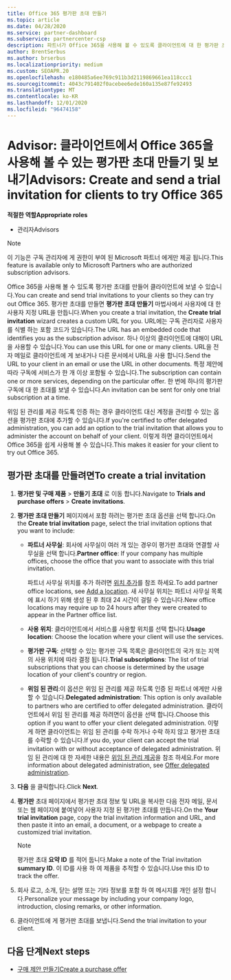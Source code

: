 ```yaml
---
title: Office 365 평가판 초대 만들기
ms.topic: article
ms.date: 04/28/2020
ms.service: partner-dashboard
ms.subservice: partnercenter-csp
description: 파트너가 Office 365을 사용해 볼 수 있도록 클라이언트에 대 한 평가판 초대를 만들고 보내는 방법을 알아봅니다. 파트너는 인증 된 구독 관리자가 됩니다.
author: BrentSerbus
ms.author: brserbus
ms.localizationpriority: medium
ms.custom: SEOAPR.20
ms.openlocfilehash: e180485a6ee769c911b3d2119869661ea118ccc1
ms.sourcegitcommit: 4043c791402f0acebee6ede160a135e87fe92493
ms.translationtype: MT
ms.contentlocale: ko-KR
ms.lasthandoff: 12/01/2020
ms.locfileid: "96474158"
---
```

# <a name="advisors-create-and-send-a-trial-invitation-for-clients-to-try-office-365"></a><span data-ttu-id="55b95-104">Advisor: 클라이언트에서 Office 365을 사용해 볼 수 있는 평가판 초대 만들기 및 보내기</span><span class="sxs-lookup"><span data-stu-id="55b95-104">Advisors: Create and send a trial invitation for clients to try Office 365</span></span>


<span data-ttu-id="55b95-105">**적절한 역할**</span><span class="sxs-lookup"><span data-stu-id="55b95-105">**Appropriate roles**</span></span>

- <span data-ttu-id="55b95-106">관리자</span><span class="sxs-lookup"><span data-stu-id="55b95-106">Advisors</span></span>

> [!NOTE]
> <span data-ttu-id="55b95-107">이 기능은 구독 관리자에 게 권한이 부여 된 Microsoft 파트너 에게만 제공 됩니다.</span><span class="sxs-lookup"><span data-stu-id="55b95-107">This feature is available only to Microsoft Partners who are authorized subscription advisors.</span></span>

<span data-ttu-id="55b95-108">Office 365을 사용해 볼 수 있도록 평가판 초대를 만들어 클라이언트에 보낼 수 있습니다.</span><span class="sxs-lookup"><span data-stu-id="55b95-108">You can create and send trial invitations to your clients so they can try out Office 365.</span></span> <span data-ttu-id="55b95-109">평가판 초대를 만들면 **평가판 초대 만들기** 마법사에서 사용자에 대 한 사용자 지정 URL을 만듭니다.</span><span class="sxs-lookup"><span data-stu-id="55b95-109">When you create a trial invitation, the **Create trial invitation** wizard creates a custom URL for you.</span></span> <span data-ttu-id="55b95-110">URL에는 구독 관리자로 사용자를 식별 하는 포함 코드가 있습니다.</span><span class="sxs-lookup"><span data-stu-id="55b95-110">The URL has an embedded code that identifies you as the subscription advisor.</span></span> <span data-ttu-id="55b95-111">하나 이상의 클라이언트에 대해이 URL을 사용할 수 있습니다.</span><span class="sxs-lookup"><span data-stu-id="55b95-111">You can use this URL for one or many clients.</span></span> <span data-ttu-id="55b95-112">URL을 전자 메일로 클라이언트에 게 보내거나 다른 문서에서 URL을 사용 합니다.</span><span class="sxs-lookup"><span data-stu-id="55b95-112">Send the URL to your client in an email or use the URL in other documents.</span></span> <span data-ttu-id="55b95-113">특정 제안에 따라 구독에 서비스가 한 개 이상 포함될 수 있습니다.</span><span class="sxs-lookup"><span data-stu-id="55b95-113">The subscription can contain one or more services, depending on the particular offer.</span></span> <span data-ttu-id="55b95-114">한 번에 하나의 평가판 구독에 대 한 초대를 보낼 수 있습니다.</span><span class="sxs-lookup"><span data-stu-id="55b95-114">An invitation can be sent for only one trial subscription at a time.</span></span>

<span data-ttu-id="55b95-115">위임 된 관리를 제공 하도록 인증 하는 경우 클라이언트 대신 계정을 관리할 수 있는 옵션을 평가판 초대에 추가할 수 있습니다.</span><span class="sxs-lookup"><span data-stu-id="55b95-115">If you're certified to offer delegated administration, you can add an option to the trial invitation that allows you to administer the account on behalf of your client.</span></span> <span data-ttu-id="55b95-116">이렇게 하면 클라이언트에서 Office 365을 쉽게 사용해 볼 수 있습니다.</span><span class="sxs-lookup"><span data-stu-id="55b95-116">This makes it easier for your client to try out Office 365.</span></span>

## <a name="to-create-a-trial-invitation"></a><span data-ttu-id="55b95-117">평가판 초대를 만들려면</span><span class="sxs-lookup"><span data-stu-id="55b95-117">To create a trial invitation</span></span>

1. <span data-ttu-id="55b95-118">**평가판 및 구매 제품**  >  **만들기 초대** 로 이동 합니다.</span><span class="sxs-lookup"><span data-stu-id="55b95-118">Navigate to **Trials and purchase offers** > **Create invitations**.</span></span>

2. <span data-ttu-id="55b95-119">**평가판 초대 만들기** 페이지에서 포함 하려는 평가판 초대 옵션을 선택 합니다.</span><span class="sxs-lookup"><span data-stu-id="55b95-119">On the **Create trial invitation** page, select the trial invitation options that you want to include:</span></span>

    - <span data-ttu-id="55b95-120">**파트너 사무실**: 회사에 사무실이 여러 개 있는 경우이 평가판 초대와 연결할 사무실을 선택 합니다.</span><span class="sxs-lookup"><span data-stu-id="55b95-120">**Partner office**: If your company has multiple offices, choose the office that you want to associate with this trial invitation.</span></span>

        <span data-ttu-id="55b95-121">파트너 사무실 위치를 추가 하려면 [위치 추가](manage-locations.md)를 참조 하세요.</span><span class="sxs-lookup"><span data-stu-id="55b95-121">To add partner office locations, see [Add a location](manage-locations.md).</span></span> <span data-ttu-id="55b95-122">새 사무실 위치는 파트너 사무실 목록에 표시 하기 위해 생성 된 후 최대 24 시간이 걸릴 수 있습니다.</span><span class="sxs-lookup"><span data-stu-id="55b95-122">New office locations may require up to 24 hours after they were created to appear in the Partner office list.</span></span>

    - <span data-ttu-id="55b95-123">**사용 위치**: 클라이언트에서 서비스를 사용할 위치를 선택 합니다.</span><span class="sxs-lookup"><span data-stu-id="55b95-123">**Usage location**: Choose the location where your client will use the services.</span></span>
    - <span data-ttu-id="55b95-124">**평가판 구독**: 선택할 수 있는 평가판 구독 목록은 클라이언트의 국가 또는 지역의 사용 위치에 따라 결정 됩니다.</span><span class="sxs-lookup"><span data-stu-id="55b95-124">**Trial subscriptions**: The list of trial subscriptions that you can choose is determined by the usage location of your client's country or region.</span></span>
    - <span data-ttu-id="55b95-125">**위임 된 관리**:이 옵션은 위임 된 관리를 제공 하도록 인증 된 파트너 에게만 사용할 수 있습니다.</span><span class="sxs-lookup"><span data-stu-id="55b95-125">**Delegated administration**: This option is only available to partners who are certified to offer delegated administration.</span></span> <span data-ttu-id="55b95-126">클라이언트에서 위임 된 관리를 제공 하려면이 옵션을 선택 합니다.</span><span class="sxs-lookup"><span data-stu-id="55b95-126">Choose this option if you want to offer your client delegated administration.</span></span> <span data-ttu-id="55b95-127">이렇게 하면 클라이언트는 위임 된 관리를 수락 하거나 수락 하지 않고 평가판 초대를 수락할 수 있습니다.</span><span class="sxs-lookup"><span data-stu-id="55b95-127">If you do, your client can accept the trial invitation with or without acceptance of delegated administration.</span></span> <span data-ttu-id="55b95-128">위임 된 관리에 대 한 자세한 내용은 [위임 된 관리 제공](customers-revoke-admin-privileges.md)을 참조 하세요.</span><span class="sxs-lookup"><span data-stu-id="55b95-128">For more information about delegated administration, see [Offer delegated administration](customers-revoke-admin-privileges.md).</span></span>

3. <span data-ttu-id="55b95-129">**다음** 을 클릭합니다.</span><span class="sxs-lookup"><span data-stu-id="55b95-129">Click **Next**.</span></span>

4. <span data-ttu-id="55b95-130">**평가판** 초대 페이지에서 평가판 초대 정보 및 URL을 복사한 다음 전자 메일, 문서 또는 웹 페이지에 붙여넣어 사용자 지정 된 평가판 초대를 만듭니다.</span><span class="sxs-lookup"><span data-stu-id="55b95-130">On the **Your trial invitation** page, copy the trial invitation information and URL, and then paste it into an email, a document, or a webpage to create a customized trial invitation.</span></span>

    > [!NOTE]
    > <span data-ttu-id="55b95-131">평가판 초대 **요약 ID** 를 적어 둡니다.</span><span class="sxs-lookup"><span data-stu-id="55b95-131">Make a note of the Trial invitation **summary ID**.</span></span> <span data-ttu-id="55b95-132">이 ID를 사용 하 여 제품을 추적할 수 있습니다.</span><span class="sxs-lookup"><span data-stu-id="55b95-132">Use this ID to track the offer.</span></span>

5. <span data-ttu-id="55b95-133">회사 로고, 소개, 닫는 설명 또는 기타 정보를 포함 하 여 메시지를 개인 설정 합니다.</span><span class="sxs-lookup"><span data-stu-id="55b95-133">Personalize your message by including your company logo, introduction, closing remarks, or other information.</span></span>

6. <span data-ttu-id="55b95-134">클라이언트에 게 평가판 초대를 보냅니다.</span><span class="sxs-lookup"><span data-stu-id="55b95-134">Send the trial invitation to your client.</span></span>

## <a name="next-steps"></a><span data-ttu-id="55b95-135">다음 단계</span><span class="sxs-lookup"><span data-stu-id="55b95-135">Next steps</span></span>

- [<span data-ttu-id="55b95-136">구매 제안 만들기</span><span class="sxs-lookup"><span data-stu-id="55b95-136">Create a purchase offer</span></span>](advisor-create-a-purchase-offer.md)
